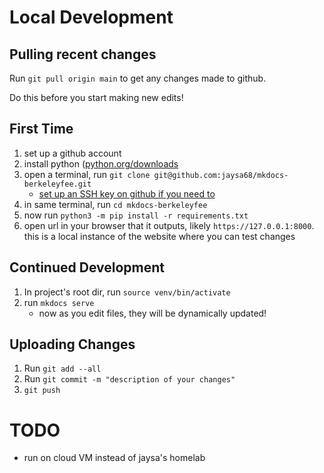 
# Local Development

## Pulling recent changes

Run `git pull origin main` to get any changes made to github.

Do this before you start making new edits!

## First Time

1. set up a github account
1. install python ([python.org/downloads](https://www.python.org/downloads/)
1. open a terminal, run `git clone git@github.com:jaysa68/mkdocs-berkeleyfee.git`
    - [set up an SSH key on github if you need
      to](https://docs.github.com/en/authentication/connecting-to-github-with-ssh/generating-a-new-ssh-key-and-adding-it-to-the-ssh-agent)
1. in same terminal, run `cd mkdocs-berkeleyfee`
1. now run `python3 -m pip install -r requirements.txt`
1. open url in your browser that it outputs, likely `https://127.0.0.1:8000`. this is a local instance of the website where you can test changes

## Continued Development

1. In project's root dir, run `source venv/bin/activate`
1. run `mkdocs serve`
    - now as you edit files, they will be dynamically updated!

## Uploading Changes

1. Run `git add --all`
2. Run `git commit -m "description of your changes"`
3. `git push`


# TODO
- run on cloud VM instead of jaysa's homelab

